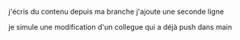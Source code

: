 j'écris du contenu depuis ma branche
j'ajoute une seconde ligne

je simule une modification d'un collegue qui a déjà push dans main
